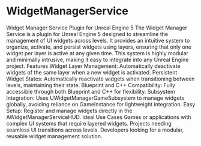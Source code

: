 # WidgetManagerService
 Widget Manager Service Plugin for Unreal Engine 5 The Widget Manager Service is a plugin for Unreal Engine 5 designed to streamline the management of UI widgets across levels. It provides an intuitive system to organize, activate, and persist widgets using layers, ensuring that only one widget per layer is active at any given time. This system is highly modular and minimally intrusive, making it easy to integrate into any Unreal Engine project.  Features Widget Layer Management: Automatically deactivate widgets of the same layer when a new widget is activated. Persistent Widget States: Automatically reactivate widgets when transitioning between levels, maintaining their state. Blueprint and C++ Compatibility: Fully accessible through both Blueprint and C++ for flexibility. Subsystem Integration: Uses UWidgetManagerGameSubsystem to manage widgets globally, avoiding reliance on GameInstance for lightweight integration. Easy Setup: Register and manage widgets directly in the AWidgetManagerServiceHUD. Ideal Use Cases Games or applications with complex UI systems that require layered widgets. Projects needing seamless UI transitions across levels. Developers looking for a modular, reusable widget management solution.
